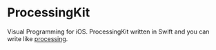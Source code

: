 # ProcessingKit
Visual Programming for iOS.
ProcessingKit written in Swift and you can write like [processing](https://github.com/processing/processing).

